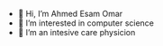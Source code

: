 - 👋 Hi, I’m  Ahmed Esam Omar
- 👀 I’m interested in computer science
- 🌱 I’m an intesive care physicion 



